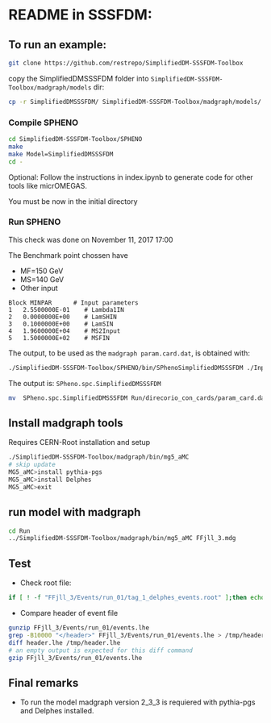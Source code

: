 # README in SSSFDM:

##  To run an example:
```bash
git clone https://github.com/restrepo/SimplifiedDM-SSSFDM-Toolbox
```

copy the SimplifiedDMSSSFDM folder into  `SimplifiedDM-SSSFDM-Toolbox/madgraph/models` dir:
```bash
cp -r SimplifiedDMSSSFDM/ SimplifiedDM-SSSFDM-Toolbox/madgraph/models/
```

### Compile SPHENO
```bash
cd SimplifiedDM-SSSFDM-Toolbox/SPHENO
make
make Model=SimplifiedDMSSSFDM
cd -
```
Optional: Follow the instructions in index.ipynb to generate code for other tools like micrOMEGAS.

You must be now in the initial directory

### Run SPHENO
This check was done on November 11, 2017 17:00

The Benchmark point chossen have
* MF=150 GeV
* MS=140 GeV 
* Other input
```
Block MINPAR      # Input parameters 
1   2.5500000E-01    # Lambda1IN
2   0.0000000E+00    # LamSHIN
3   0.1000000E+00    # LamSIN
4   1.9600000E+04    # MS2Input
5   1.5000000E+02    # MSFIN
```
The output, to be used as the `madgraph param.card.dat`, is obtained with:
```bash
./SimplifiedDM-SSSFDM-Toolbox/SPHENO/bin/SPhenoSimplifiedDMSSSFDM ./Input/LesHouches.in.SimplifiedDMSSSFDM
```
The output is: `SPheno.spc.SimplifiedDMSSSFDM`
```bash
mv  SPheno.spc.SimplifiedDMSSSFDM Run/direcorio_con_cards/param_card.dat
```

## Install madgraph tools
Requires CERN-Root installation and setup 

```bash
./SimplifiedDM-SSSFDM-Toolbox/madgraph/bin/mg5_aMC
# skip update
MG5_aMC>install pythia-pgs
MG5_aMC>install Delphes
MG5_aMC>exit
```

## run model with madgraph

```bash
cd Run
../SimplifiedDM-SSSFDM-Toolbox/madgraph/bin/mg5_aMC FFjll_3.mdg
```

## Test

* Check root file:
```bash
if [ ! -f "FFjll_3/Events/run_01/tag_1_delphes_events.root" ];then echo ERROR: run failed;fi
```
* Compare header of event file
```bash
gunzip FFjll_3/Events/run_01/events.lhe
grep -B10000 "</header>" FFjll_3/Events/run_01/events.lhe > /tmp/header.lhe
diff header.lhe /tmp/header.lhe
# an empty output is expected for this diff command
gzip FFjll_3/Events/run_01/events.lhe
```

## Final remarks

* To run the model madgraph version 2_3_3  is requiered with pythia-pgs and Delphes installed.





